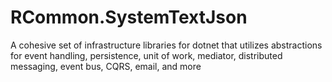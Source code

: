  # RCommon.SystemTextJson

A cohesive set of infrastructure libraries for dotnet that utilizes abstractions for event handling, persistence, unit of work, mediator, distributed messaging, event bus, CQRS, email, and more 

